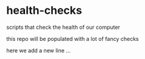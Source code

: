 # health-checks
scripts that check the health of our computer

this repo will be populated with a lot of fancy checks

here we add a new line ...
